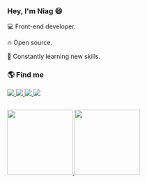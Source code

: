 ### Hey, I'm Niag :smile:

:computer: Front-end developer. 

:fire: Open source.

:rocket: Constantly learning new skills.

### :earth_americas: Find me

<div> 
  <a href="https://www.linkedin.com/in/niagalves/" title="Linkedin">
    <img src="https://img.shields.io/badge/-LinkedIn-%230077B5?style=for-the-badge&logo=linkedin&logoColor=white" />
  </a> 
  <a href="https://twitter.com/niagalves/" title="Twitter">
    <img src="https://img.shields.io/badge/-Twitter-%230077B5?style=for-the-badge&logo=twitter&logoColor=white" />
  </a> 
  <a href="https://www.facebook.com/niagalves/" title="Facebook">
    <img src="https://img.shields.io/badge/-Facebook-%230077B5?style=for-the-badge&logo=facebook&logoColor=white" />
  </a> 
  <a href="https://www.instagram.com/niagalves/" title="Instagram">
    <img src="https://img.shields.io/badge/-Instagram-%23E4405F?style=for-the-badge&logo=instagram&logoColor=white" />
  </a>
</div>

##

<div>
  <a href="https://github.com/niagalves" />
  <img height="150em" src="https://github-readme-stats.vercel.app/api?username=niagalves&show_icons=true&theme=nord&include_all_commits=true&count_private=true" />
  <img height="150em" src="https://github-readme-stats.vercel.app/api/top-langs/?username=niagalves&layout=compact&langs_count=10&theme=nord&hide=html,css" />
</div>
